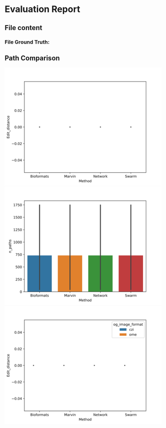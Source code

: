 # Evaluation Report
## File content
### File Ground Truth: 
## Path Comparison
![method_edit_distance_plt](../plots/method_edit_distance_plt.svg)
![n_paths_method_plt](../plots/n_paths_method_plt.svg)
![format_method_plot](../plots/format_method_plot.svg)
